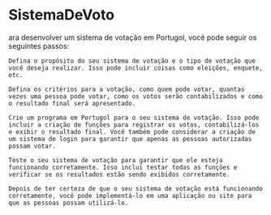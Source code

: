 # SistemaDeVoto

ara desenvolver um sistema de votação em Portugol, você pode seguir os seguintes passos:

    Defina o propósito do seu sistema de votação e o tipo de votação que você deseja realizar. Isso pode incluir coisas como eleições, enquete, etc.

    Defina os critérios para a votação, como quem pode votar, quantas vezes uma pessoa pode votar, como os votos serão contabilizados e como o resultado final será apresentado.

    Crie um programa em Portugol para o seu sistema de votação. Isso pode incluir a criação de funções para registrar os votos, contabilizá-los e exibir o resultado final. Você também pode considerar a criação de um sistema de login para garantir que apenas as pessoas autorizadas possam votar.

    Teste o seu sistema de votação para garantir que ele esteja funcionando corretamente. Isso inclui testar todas as funções e verificar se os resultados estão sendo exibidos corretamente.

    Depois de ter certeza de que o seu sistema de votação está funcionando corretamente, você pode implementá-lo em uma aplicação ou site para que as pessoas possam utilizá-lo.
